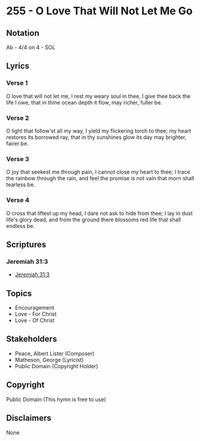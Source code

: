 # 255 - O Love That Will Not Let Me Go

## Notation

Ab - 4/4 on 4 - SOL

## Lyrics

### Verse 1

O love that will not let me, I rest my weary soul in thee, I give thee back the life I owe, that in thine ocean depth it flow, may richer, fuller be.

### Verse 2

O light that follow'st all my way, I yield my flickering torch to thee; my heart restores its borrowed ray, that in thy sunshines glow its day may brighter, fairer be.

### Verse 3

O joy that seekest me through pain, I cannot close my heart to thee; I trace the rainbow through the rain, and feel the promise is not vain that morn shall tearless be.

### Verse 4

O cross that liftest up my head, I dare not ask to hide from thee; I lay in dust life's glory dead, and from the ground there blossoms red life that shall endless be.


## Scriptures

### Jeremiah 31:3

- [Jeremiah 31:3](https://www.biblegateway.com/passage/?search=Jeremiah%2031%3A3)


## Topics

- Encouragement
- Love - For Christ
- Love - Of Christ

## Stakeholders

- Peace, Albert Lister (Composer)
- Matheson, George (Lyricist)
- Public Domain (Copyright Holder)

## Copyright

Public Domain
(This hymn is free to use)

## Disclaimers

None

